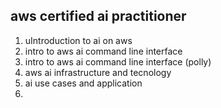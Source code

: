 ## aws certified ai practitioner
1. uIntroduction to ai on aws
2. intro to aws ai command line interface
3. intro to aws ai command line interface (polly)
4. aws ai infrastructure and tecnology
5. ai use cases and application
6. 

